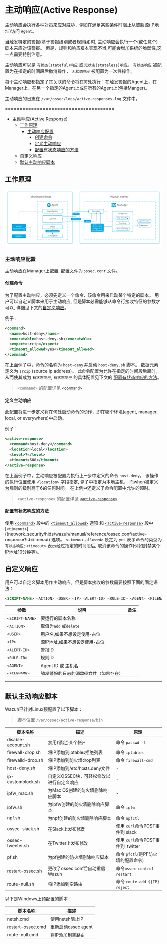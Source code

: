# 主动响应(Active Response)

主动响应会执行各种对策来应对威胁，例如在满足某些条件时阻止从威胁源(IP地址)访问 `Agent`。

当触发特定的警报(基于警报级别或者规则组)时, 主动响应会执行一个(或任意个)脚本来应对该警报。
但是，规则和响应脚本实现不当,可能会增加系统的脆弱性,这一点需要特别注意。

主动响应可以是 `有状态(stateful)响应` 或 `无状态(stateless)响应`。
`有状态响应` 被配置为在指定的时间段后撤消操作，
`无状态响应` 被配置为一次性操作。

每个主动响应都指定了其关联的命令将在何处执行：在触发警报的Agent上，在Manager上，在另一个指定的Agent上或在所有的Agent上(包括Manger)。

主动响应的日志在 `/var/ossec/logs/active-responses.log` 文件中。

======================================

- [主动响应(Active Response)](#主动响应active-response)
  - [工作原理](#工作原理)
    - [主动响应配置](#主动响应配置)
      - [创建命令](#创建命令)
      - [定义主动响应](#定义主动响应)
      - [配置有状态响应的方法](#配置有状态响应的方法)
  - [自定义响应](#自定义响应)
  - [默认主动响应脚本](#默认主动响应脚本)

## 工作原理

![工作原理](images/automatic-remediation1.png)

### 主动响应配置

主动响应在Manager上配置, 配置文件为 `ossec.conf` 文件。

#### 创建命令

为了配置主动响应，必须先定义一个命令，该命令用来启动某个特定的脚本。
用户可以自定义脚本来用于主动响应, 但是脚本必需能够从命令行接收特征的参数才可以, 详细见下文的[自定义响应](#自定义响应)。

例子：

```xml
<command>
  <name>host-deny</name>
  <executable>host-deny.sh</executable>
  <expect>srcip</expect>
  <timeout_allowed>yes</timeout_allowed>
</command>
```

在上面例子中，命令的名称为 `host-deny` 并启动 `host-deny.sh` 脚本。
数据元素定义为 `srcip` (source ip address)。
此命令配置为允许在指定的时间段后超时，从而使其成为 `有状态响应`, `有状态响应` 的具体配置见下文的 [配置有状态响应的方法](#配置有状态响应的方法)。

> `<command>` 的配置详见 [`<command>`](network_security/hids/wazuh/manual/reference/ossec.conf/command.md)

#### 定义主动响应

此配置将进一步定义将在何处启动命令的动作，即在哪个环境(agent, manager, local, or everywhere)中启动。

例子：

```xml
<active-response>
  <command>host-deny</command>
  <location>local</location>
  <level>7</level>
  <timeout>600</timeout>
</active-response>
```

在上面例子中，主动响应被配置为执行上一步中定义的命令 `host-deny`。
该操作的执行位置使用 `<location>` 字段指定, 例子中指定为本地主机，
而when被定义为规则的级别高于6的任何时间。
在上例中还定义了命令配置中允许的超时。

> `<active-response>` 的配置详见 [`<active-response>`](network_security/hids/wazuh/manual/reference/ossec.conf/active-response.md)

#### 配置有状态响应的方法

使用 [`<command>`](network_security/hids/wazuh/manual/reference/ossec.conf/command.md) 段中的 [`<timeout_allowed>`](network_security/hids/wazuh/manual/reference/ossec.conf/command?id=timeout_allowed) 选项 和
[`<active-response>`](network_security/hids/wazuh/manual/reference/ossec.conf/active-response.md) 段中 [`<timeout>`]((network_security/hids/wazuh/manual/reference/ossec.conf/active-response?id=timeout) 选项。
`<timeout_allowed>` 设定为 `yes` 表示命令的类型为 `有状态响应`;
`<timeout>` 表示经过指定的时间段后, 取消该命令的操作(例如封禁某个IP地址10分钟等)。

## 自定义响应

用户可以自定义脚本用作主动响应。但是脚本接收的参数需要按照下面的固定语法：

```html
<SCRIPT-NAME> <ACTION> <USER> <IP> <ALERT-ID> <RULE-ID> <AGENT> <FILENAME>
```

| 参数            | 说明                              | 备注  |
| ------------- | ----------------------------------- | ---- |
| `<SCRIPT-NAME>` | 要运行的脚本名称                   |       |
| `<ACTION>`      | 取值为`add` 或`delete`  |          |      |
| `<USER>`        | 用户名,如果不想设定使用`-`占位       |     |
| `<IP>`          | 源IP地址,如果不想设定使用`-`占位     |     |
| `<ALERT-ID>`    | 警报ID                             |     |
| `<RULE-ID>`     | 规则ID                             |     |
| `<AGENT>`       | Agent ID 或 主机名                  |     |
| `<FILENAME>`    | 触发警报的日志的源路径文件（如果存在） |     |

-----

## 默认主动响应脚本

Wazuh已针对Linux预配置了以下脚本：

> 脚本位置 `/var/ossec/active-response/bin`

| 脚本名称            | 描述                                   | 原理                             |
| ------------------ | -------------------------------------- | -------------------------------- |
| disable-account.sh | 禁用(锁定)某个帐户                      | 命令 `passwd -l`                  |
| firewall-drop.sh   | 将IP添加到iptables拒绝列表              | 命令 `iptables`                   |
| firewalld-drop.sh  | 将IP添加到防火墙drop列表                | 命令 `firewall-cmd`               |
| host-deny.sh       | 将IP添加到/etc/hosts.deny文件           | -                                |
| ip-customblock.sh  | 自定义OSSEC块，可轻松修改以进行自定义响应 | -                                |
| ipfw_mac.sh        | 为Mac OS创建的防火墙删除响应脚本         | -                                |
| ipfw.sh            | 为ipfw创建的防火墙删除响应脚本           | 命令 `ipfw`                       |
| npf.sh             | 为npf创建的防火墙删除响应脚本            | 命令 `npfctl`                     |
| ossec-slack.sh     | 在Slack上发布修改                       | 使用 `curl`命令POST事件到 slack    |
| ossec-tweeter.sh   | 在Twitter上发布修改                     | 使用 `curl`命令POST事件到  twitter |
| pf.sh              | 为pf创建的防火墙删除响应脚本             | 命令 `pfctl`(是PF防火墙的配置命令)  |
| restart-ossec.sh   | 更改了ossec.conf后自动重启Wazuh         | 命令`ossec-control restart`       |
| route-null.sh      | 将IP添加到空路由                        | 命令 `route add ${IP} reject`     |

以下是Windows上预配置的脚本：

| 脚本名称              | 描述            |
| ----------------- | ------------------ |
| netsh.cmd         | 使用netsh阻止IP     |
| restart-ossec.cmd | 重新启动ossec agent |
| route-null.cmd    | 将IP添加到空路由    |
